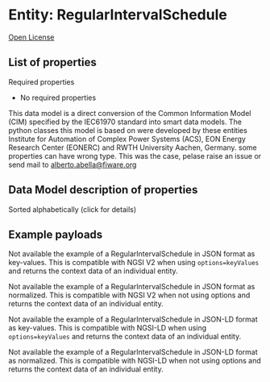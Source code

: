 Entity: RegularIntervalSchedule  
===============================  
[Open License](https://github.com/smart-data-models//dataModel.EnergyCIM/blob/master/RegularIntervalSchedule/LICENSE.md)  

## List of properties  

Required properties  
- No required properties    
This data model is a direct conversion of the Common Information Model (CIM) specified by the IEC61970 standard into smart data models. The python classes this model is based on were developed by these entities Institute for Automation of Complex Power Systems (ACS), EON Energy Research Center (EONERC) and RWTH University Aachen, Germany. some properties can have wrong type. This was the case, pelase raise an issue or send mail to alberto.abella@fiware.org  
## Data Model description of properties  
Sorted alphabetically (click for details)  
## Example payloads    
Not available the example of a RegularIntervalSchedule in JSON format as key-values. This is compatible with NGSI V2 when  using `options=keyValues` and returns the context data of an individual entity.  
Not available the example of a RegularIntervalSchedule in JSON format as normalized. This is compatible with NGSI V2 when not using options and returns the context data of an individual entity.  
Not available the example of a RegularIntervalSchedule in JSON-LD format as key-values. This is compatible with NGSI-LD when  using `options=keyValues` and returns the context data of an individual entity.  
Not available the example of a RegularIntervalSchedule in JSON-LD format as normalized. This is compatible with NGSI-LD when not using options and returns the context data of an individual entity.  

